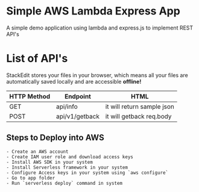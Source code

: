 # Simple AWS Lambda Express App

A simple demo application using lambda and express.js to implement REST API's


# List of API's

StackEdit stores your files in your browser, which means all your files are automatically saved locally and are accessible **offline!**

|HTTP Method     | Endpoint                      |HTML                     	   |
|----------------|-------------------------------|-----------------------------|
|GET			 |api/info            			 |it will return sample json   |
|POST			 | api/v1/getback           	 |it will getback req.body     |

## Steps to Deploy into AWS
	- Create an AWS account
	- Create IAM user role and download access keys
	- Install AWS SDK in your system
	- Install Serverless framework in your system
	- Configure Access keys in your system using `aws configure`
	- Go to app folder
	- Run `serverless deploy` command in system
